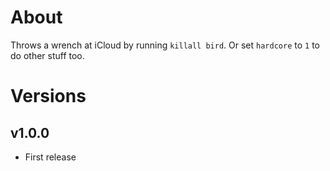 # About

Throws a wrench at iCloud by running `killall bird`. Or set `hardcore` to `1` to do other stuff too.

# Versions

## v1.0.0

- First release
